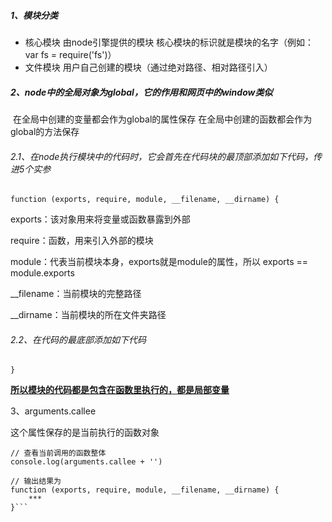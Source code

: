 ##### 1、模块分类
- 核心模块
    由node引擎提供的模块
    核心模块的标识就是模块的名字（例如：var fs = require('fs')）
- 文件模块
    用户自己创建的模块（通过绝对路径、相对路径引入）
##### 2、node中的全局对象为global，它的作用和网页中的window类似

​	在全局中创建的变量都会作为global的属性保存
​	在全局中创建的函数都会作为global的方法保存

###### 2.1、在node执行模块中的代码时，它会首先在代码块的最顶部添加如下代码，传进5个实参

```function (exports, require, module, __filename, __dirname) {```

exports：该对象用来将变量或函数暴露到外部

require：函数，用来引入外部的模块

module：代表当前模块本身，exports就是module的属性，所以 exports == module.exports

__filename：当前模块的完整路径

__dirname：当前模块的所在文件夹路径



###### 2.2、在代码的最底部添加如下代码

```}```

**<u>所以模块的代码都是包含在函数里执行的，都是局部变量</u>**

3、arguments.callee

这个属性保存的是当前执行的函数对象

```// 查看当前调用的函数整体
// 查看当前调用的函数整体
console.log(arguments.callee + '')

// 输出结果为
function (exports, require, module, __filename, __dirname) {
	***
}```
```